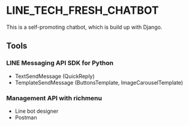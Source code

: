 # LINE_TECH_FRESH_CHATBOT
 
This is a self-promoting chatbot, which is build up with Django.

## Tools

### LINE Messaging API SDK for Python
- TextSendMessage (QuickReply)
- TemplateSendMessage (ButtonsTemplate, ImageCarouselTemplate)

### Management API with richmenu 
- Line bot designer
- Postman
